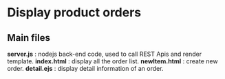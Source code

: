# Display product orders

## Main files
**server.js** : nodejs back-end code, used to call REST Apis and render template.
**index.html** : display all the order list.
**newItem.html** : create new order.
**detail.ejs** : display detail information of an order.
